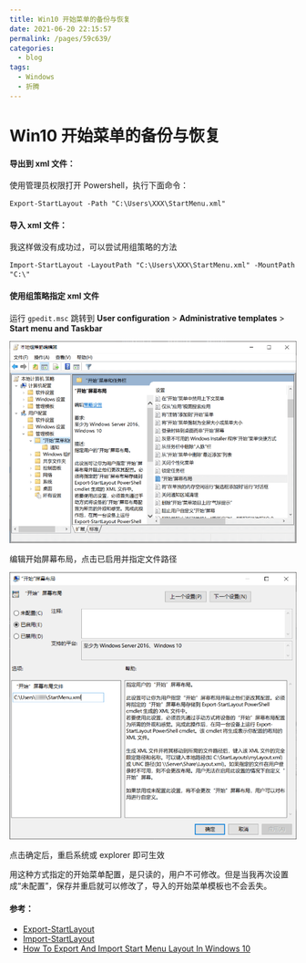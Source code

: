 ```yaml
---
title: Win10 开始菜单的备份与恢复
date: 2021-06-20 22:15:57
permalink: /pages/59c639/
categories:
  - blog
tags:
  - Windows
  - 折腾
---
```

# Win10 开始菜单的备份与恢复

#### 导出到 xml 文件：

使用管理员权限打开 Powershell，执行下面命令：

```
Export-StartLayout -Path "C:\Users\XXX\StartMenu.xml"
```

#### 导入 xml 文件：

我这样做没有成功过，可以尝试用组策略的方法

```
Import-StartLayout -LayoutPath "C:\Users\XXX\StartMenu.xml" -MountPath "C:\"
```

#### 使用组策略指定 xml 文件

运行 `gpedit.msc` 跳转到 **User configuration** > **Administrative templates** > **Start menu and Taskbar**

![image-20200408103709602](./win10-start-menu-backup-restore.assets/image-20200408103709602.png)

编辑开始屏幕布局，点击已启用并指定文件路径

![image-20200408103837251](./win10-start-menu-backup-restore.assets/image-20200408103837251.png)

点击确定后，重启系统或 explorer 即可生效

用这种方式指定的开始菜单配置，是只读的，用户不可修改。但是当我再次设置成“未配置”，保存并重启就可以修改了，导入的开始菜单模板也不会丢失。

#### 参考：

- [Export-StartLayout](https://docs.microsoft.com/en-us/powershell/module/startlayout/export-startlayout?view=win10-ps)
- [Import-StartLayout](https://docs.microsoft.com/en-us/powershell/module/startlayout/import-startlayout?view=win10-ps)
- [How To Export And Import Start Menu Layout In Windows 10](https://www.intowindows.com/how-to-export-and-import-start-menu-layout-in-windows-10/)
